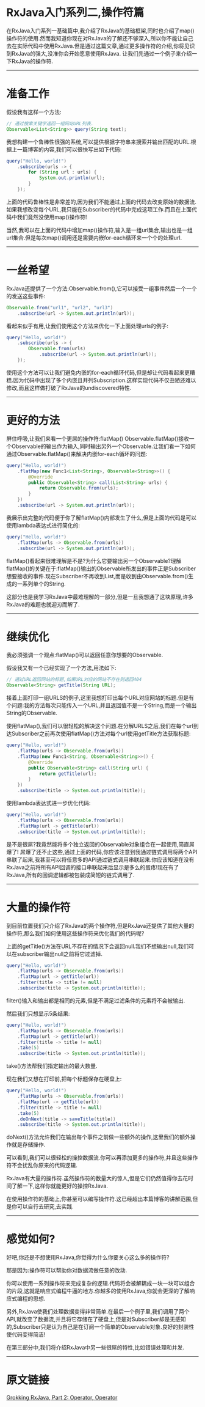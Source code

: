 # RxJava入门系列二,操作符篇

在RxJava入门系列一基础篇中,我介绍了RxJava的基础框架,同时也介绍了map()操作符的使用.然而我知道你现在对RxJava的了解还不够深入,所以你不能让自己去在实际代码中使用RxJava.但是通过这篇文章,通过更多操作符的介绍,你将见识到RxJava的强大,没准你会开始愿意使用RxJava.
让我们先通过一个例子来介绍一下RxJava的操作符.

------
# 准备工作

假设我有这样一个方法:

```java
// 通过搜索关键字返回一组网站URL列表.
Observable<List<String>> query(String text); 
```

我想构建一个鲁棒性很强的系统,可以提供根据字符串来搜索并输出匹配的URL.根据上一篇博客的内容,我们可以很快写出如下代码:

```java
query("Hello, world!")
    .subscribe(urls -> {
        for (String url : urls) {
            System.out.println(url);
        }
    });
```

上面的代码鲁棒性是非常差的,因为我们不能通过上面的代码去改变原始的数据流.如果我想改变每个URL,我只能在Subscriber的代码中完成这项工作.而且在上面代码中我们竟然没使用map()操作符!

当然,我可以在上面的代码中增加map()操作符,输入是一组url集合,输出也是一组url集合.但是每次map()调用还是需要内嵌for-each循环来一个个的处理url.

------
# 一丝希望

RxJava还提供了一个方法:Observable.from(),它可以接受一组事件然后一个一个的发送这些事件:

```java
Observable.from("url1", "url2", "url3")
    .subscribe(url -> System.out.println(url));
```
看起来似乎有用,让我们使用这个方法来优化一下上面处理urls的例子:
```java
query("Hello, world!")
    .subscribe(urls -> {
        Observable.from(urls)
            .subscribe(url -> System.out.println(url));
    });
```
使用这个方法可以让我们避免内嵌的for-each循环代码,但是却让代码看起来更糟糕.因为代码中出现了多个内嵌且并列Subscription.这样实现代码不仅丑陋还难以修改,而且这样做打破了RxJava的undiscovered特性.

-------
# 更好的方法

屏住呼吸,让我们来看一个更屌的操作符:flatMap()
Observable.flatMap()接收一个Observable的输出作为输入,同时输出另外一个Observable.让我们看一下如何通过Observable.flatMap()来解决内嵌for-each循环的问题:
```java
query("Hello, world!")
    .flatMap(new Func1<List<String>, Observable<String>>() {
        @Override
        public Observable<String> call(List<String> urls) {
            return Observable.from(urls);
        }
    })
    .subscribe(url -> System.out.println(url));
```
我展示出完整的代码便于你了解flatMap()内部发生了什么,但是上面的代码是可以使用lambda表达式进行简化的:
```java
query("Hello, world!")
    .flatMap(urls -> Observable.from(urls))
    .subscribe(url -> System.out.println(url));
```
flatMap()看起来很难理解是不是?为什么它要输出另一个Observable?理解flatMap()的关键在于:flatMap()输出的Observable所发出的事件正是Subscriber想要接收的事件.现在Subscriber不再收到List<String>,而是收到由Observable.from()生成的一系列单个的String.

这部分也是我学习RxJava中最难理解的一部分,但是一旦我想通了这块原理,许多RxJava的难题也就迎刃而解了.

------
# 继续优化

我必须强调一个观点:flatMap()可以返回任意你想要的Observable.

假设我又有一个已经实现了一个方法,用法如下:

```java
// 通过URL返回网站的标题,如果URL对应的网站不存在则返回404
Observable<String> getTitle(String URL);
```

接着上面打印一组URLS的例子,这里我想打印出每个URL对应网站的标题.但是有个问题:我的方法每次只能传入一个URL,并且返回值不是一个String,而是一个输出String的Observable.

使用flatMap(),我们可以很轻松的解决这个问题.在分解URLS之后,我们在每个url到达Subscriber之前再次使用flatMap()方法对每个url使用getTitle方法获取标题:

```java
query("Hello, world!")
    .flatMap(urls -> Observable.from(urls))
    .flatMap(new Func1<String, Observable<String>>() {
        @Override
        public Observable<String> call(String url) {
            return getTitle(url);
        }
    })
    .subscribe(title -> System.out.println(title));
```

使用lambda表达式进一步优化代码:

```java
query("Hello, world!")
    .flatMap(urls -> Observable.from(urls))
    .flatMap(url -> getTitle(url))
    .subscribe(title -> System.out.println(title));
```

是不是很屌?我竟然能将多个独立返回的Observable对象组合在一起使用,简直屌爆了!
屌爆了还不止这些,通过上面的代码,你应该注意到我通过链式调用将两个API串联了起来,我甚至可以将任意多的API通过链式调用串联起来.你应该知道在没有RxJava之前将所有API回调的接口串联起来后显示是多么的蛋疼!现在有了RxJava,所有的回调逻辑都被包装成简短的链式调用了.

-------
# 大量的操作符

到目前位置我们只介绍了RxJava的两个操作符,但是RxJava还提供了其他大量的操作符,那么我们如何使用这些操作符来优化我们的代码呢?

上面的getTitle()方法在URL不存在的情况下会返回null.我们不想输出null,我们可以在subscriber输出null之前将它过滤掉.

```java
query("Hello, world!")
    .flatMap(urls -> Observable.from(urls))
    .flatMap(url -> getTitle(url))
    .filter(title -> title != null)
    .subscribe(title -> System.out.println(title));
```

filter()输入和输出都是相同的元素,但是不满足过滤条件的元素将不会被输出.

然后我们只想显示5条结果:

```java
query("Hello, world!")
    .flatMap(urls -> Observable.from(urls))
    .flatMap(url -> getTitle(url))
    .filter(title -> title != null)
    .take(5)
    .subscribe(title -> System.out.println(title));
```

take()方法帮我们指定输出的最大数量.

现在我们又想在打印前,把每个标题保存在硬盘上:

```java
query("Hello, world!")
    .flatMap(urls -> Observable.from(urls))
    .flatMap(url -> getTitle(url))
    .filter(title -> title != null)
    .take(5)
    .doOnNext(title -> saveTitle(title))
    .subscribe(title -> System.out.println(title));
```

doNext()方法允许我们在输出每个事件之前做一些额外的操作,这里我们的额外操作就是存储操作.

可以看到,我们可以很轻松的操控数据流.你可以再添加更多的操作符,并且这些操作符不会扰乱你原来的代码逻辑.

RxJava有大量的操作符.虽然操作符的数量大的惊人,但是它们仍然值得你去花时间了解一下,这样你就能更好的操控RxJava.

在使用操作符的基础上,你甚至可以编写操作符.这已经超出本篇博客的讲解范围,但是你可以自行去研究,去实践.

------
# 感觉如何?

好吧,你还是不想使用RxJava,你觉得为什么你要关心这么多的操作符?

那是因为:操作符可以帮助你对数据流做任意的改动.

你可以使用一系列操作符来完成复杂的逻辑.代码将会被解耦成一块一块可以组合的片段,这就是响应式编程牛逼的地方.你越多的使用RxJava,你就会更深的了解响应式编程的思想.

另外,RxJava使我们处理数据变得非常简单.在最后一个例子里,我们调用了两个API,就改变了数据流,并且将它存储在了硬盘上,但是对Subscriber却是无感知的,Subscriber只是认为自己是在订阅一个简单的Observable<String>对象.良好的封装性使代码变得简洁!

在第三部分中,我们将介绍RxJava中另一些很屌的特性,比如错误处理和并发.

------
# 原文链接

[Grokking RxJava, Part 2: Operator, Operator](http://blog.danlew.net/2014/09/15/grokking-rxjava-part-2/)